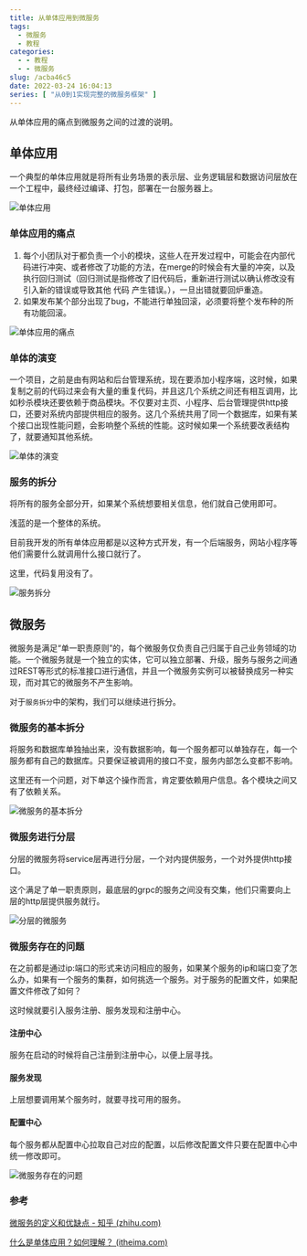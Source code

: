 ```yaml
---
title: 从单体应用到微服务
tags:
  - 微服务
  - 教程
categories:
  - - 教程
  - - 微服务
slug: /acba46c5
date: 2022-03-24 16:04:13
series: [ "从0到1实现完整的微服务框架" ] 
---
```


从单体应用的痛点到微服务之间的过渡的说明。

<!--more-->

## 单体应用

一个典型的单体应用就是将所有业务场景的表示层、业务逻辑层和数据访问层放在一个工程中，最终经过编译、打包，部署在一台服务器上。

![单体应用](index/image-20220324161946132.png)



### 单体应用的痛点

1. 每个小团队对于都负责一个小的模块，这些人在开发过程中，可能会在内部代码进行冲突、或者修改了功能的方法，在merge的时候会有大量的冲突，以及执行回归测试（回归测试是指修改了旧代码后，重新进行测试以确认修改没有引入新的错误或导致其他 代码 产生错误。），一旦出错就要回炉重造。
2. 如果发布某个部分出现了bug，不能进行单独回滚，必须要将整个发布种的所有功能回滚。

![单体应用的痛点](index/image-20220324162121256.png)

### 单体的演变

一个项目，之前是由有网站和后台管理系统，现在要添加小程序端，这时候，如果复制之前的代码过来会有大量的重复代码，并且这几个系统之间还有相互调用，比如秒杀模块还要依赖于商品模块。不仅要对主页、小程序、后台管理提供http接口，还要对系统内部提供相应的服务。这几个系统共用了同一个数据库，如果有某个接口出现性能问题，会影响整个系统的性能。这时候如果一个系统要改表结构了，就要通知其他系统。

![单体的演变](index/image-20220324162340631.png)

### 服务的拆分

将所有的服务全部分开，如果某个系统想要相关信息，他们就自己使用即可。

浅蓝的是一个整体的系统。

目前我开发的所有单体应用都是以这种方式开发，有一个后端服务，网站小程序等他们需要什么就调用什么接口就行了。

这里，代码复用没有了。

![服务拆分](index/image-20220324163559414.png)

## 微服务

微服务是满足“单一职责原则”的，每个微服务仅负责自己归属于自己业务领域的功能。一个微服务就是一个独立的实体，它可以独立部署、升级，服务与服务之间通过REST等形式的标准接口进行通信，并且一个微服务实例可以被替换成另一种实现，而对其它的微服务不产生影响。

对于`服务拆分`中的架构，我们可以继续进行拆分。

### 微服务的基本拆分

将服务和数据库单独抽出来，没有数据影响，每一个服务都可以单独存在，每一个服务都有自己的数据库。只要保证被调用的接口不变，服务内部怎么变都不影响。

这里还有一个问题，对下单这个操作而言，肯定要依赖用户信息。各个模块之间又有了依赖关系。

![微服务的基本拆分](index/image-20220324164356493.png)

### 微服务进行分层

分层的微服务将service层再进行分层，一个对内提供服务，一个对外提供http接口。

这个满足了单一职责原则，最底层的grpc的服务之间没有交集，他们只需要向上层的http层提供服务就行。

![分层的微服务](index/image-20220324164739531.png)

### 微服务存在的问题

在之前都是通过ip:端口的形式来访问相应的服务，如果某个服务的ip和端口变了怎么办，如果有一个服务的集群，如何挑选一个服务。对于服务的配置文件，如果配置文件修改了如何？

这时候就要引入服务注册、服务发现和注册中心。

#### 注册中心

服务在启动的时候将自己注册到注册中心，以便上层寻找。

#### 服务发现

上层想要调用某个服务时，就要寻找可用的服务。

#### 配置中心

每个服务都从配置中心拉取自己对应的配置，以后修改配置文件只要在配置中心中统一修改即可。

![微服务存在的问题](index/image-20220324165208568.png)



### 参考

[微服务的定义和优缺点 - 知乎 (zhihu.com)](https://zhuanlan.zhihu.com/p/31613331)

[什么是单体应用？如何理解？ (itheima.com)](http://www.itheima.com/news/20201023/173736.html)
